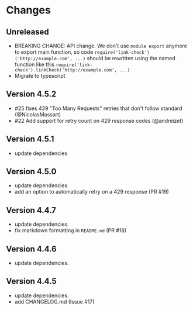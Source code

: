 # Changes

## Unreleased

* BREAKING CHANGE: API change. We don't use `module export` anymore to export main function, so code `require('link-check')('http://example.com', ...)` should be rewritten using the named function like this `require('link-check').linkCheck('http://example.com', ...)`
* Migrate to typescript

## Version 4.5.2

* #25 fixes 429 "Too Many Requests" retries that don't follow standard (@NicolasMassart)
* #22 Add support for retry count on 429 response codes (@andreizet)

## Version 4.5.1

* update dependencies

## Version 4.5.0

* update dependencies
* add an option to automatically retry on a 429 response (PR #19)

## Version 4.4.7

* update dependencies.
* fix markdown formatting in `README.md` (PR #18)

## Version 4.4.6

* update dependencies.

## Version 4.4.5

* update dependencies.
* add CHANGELOG.md (Issue #17)
